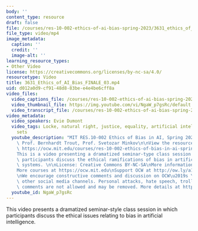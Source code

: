 ```yaml
---
body: ''
content_type: resource
draft: false
file: /courses/res-10-002-ethics-of-ai-bias-spring-2023/3631_ethics_of_ai_bias_finale_03_360p_16_9.mp4
file_type: video/mp4
image_metadata:
  caption: ''
  credit: ''
  image-alt: ''
learning_resource_types:
- Other Video
license: https://creativecommons.org/licenses/by-nc-sa/4.0/
resourcetype: Video
title: 3631_Ethics_of_AI_Bias_FINALE_03.mp4
uid: d012a0d9-cf91-48d8-83be-e4e4be6cff8a
video_files:
  video_captions_file: /courses/res-10-002-ethics-of-ai-bias-spring-2023/3631_ethics_of_ai_bias_finale_03_captions.vtt
  video_thumbnail_file: https://img.youtube.com/vi/NgaW_p7gsRc/default.jpg
  video_transcript_file: /courses/res-10-002-ethics-of-ai-bias-spring-2023/3631_ethics_of_ai_bias_finale_03_transcript.pdf
video_metadata:
  video_speakers: Evie Dumont
  video_tags: Locke, natural right, justice, equality, artificial intelligence, training
    sets
  youtube_description: "MIT RES.10-002 Ethics of Bias in AI, Spring 2023\nInstructors:\
    \ Prof. Bernhardt Trout, Prof. Svetozar Minkov\n\nView the resource on MIT OpenCourseWare:\
    \ https://ocw.mit.edu/courses/res-10-002-ethics-of-bias-in-ai-spring-2023/\n\n\
    This is a video presenting a dramatized seminar-type class session in which the\
    \ participants discuss the ethical ramifications of bias in artificial intelligence\
    \ systems. \n\nLicense: Creative Commons BY-NC-SA\nMore information at https://ocw.mit.edu/terms\n\
    More courses at https://ocw.mit.edu\nSupport OCW at http://ow.ly/a1If50zVRlQ\n\
    \nWe encourage constructive comments and discussion on OCW\u2019s YouTube and\
    \ other social media channels. Personal attacks, hate speech, trolling, and inappropriate\
    \ comments are not allowed and may be removed. More details at https://ocw.mit.edu/comments."
  youtube_id: NgaW_p7gsRc
---
```

This video presents a dramatized seminar-style class session in which participants discuss the ethical issues relating to bias in artificial intelligence.